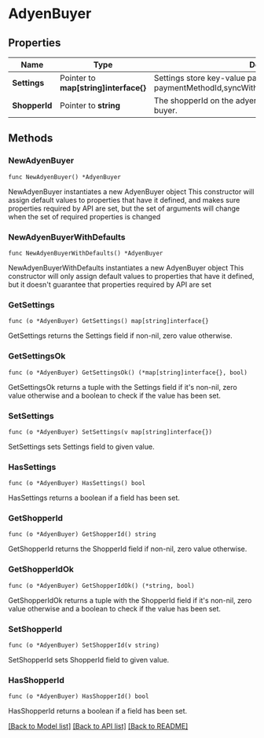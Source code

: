 # AdyenBuyer

## Properties

Name | Type | Description | Notes
------------ | ------------- | ------------- | -------------
**Settings** | Pointer to **map[string]interface{}** | Settings store key-value pairs such as paymentMethodId,syncWithProvider,providerPaymentMethods. | [optional] 
**ShopperId** | Pointer to **string** | The shopperId on the adyen platform corresponding to the buyer. | [optional] 

## Methods

### NewAdyenBuyer

`func NewAdyenBuyer() *AdyenBuyer`

NewAdyenBuyer instantiates a new AdyenBuyer object
This constructor will assign default values to properties that have it defined,
and makes sure properties required by API are set, but the set of arguments
will change when the set of required properties is changed

### NewAdyenBuyerWithDefaults

`func NewAdyenBuyerWithDefaults() *AdyenBuyer`

NewAdyenBuyerWithDefaults instantiates a new AdyenBuyer object
This constructor will only assign default values to properties that have it defined,
but it doesn't guarantee that properties required by API are set

### GetSettings

`func (o *AdyenBuyer) GetSettings() map[string]interface{}`

GetSettings returns the Settings field if non-nil, zero value otherwise.

### GetSettingsOk

`func (o *AdyenBuyer) GetSettingsOk() (*map[string]interface{}, bool)`

GetSettingsOk returns a tuple with the Settings field if it's non-nil, zero value otherwise
and a boolean to check if the value has been set.

### SetSettings

`func (o *AdyenBuyer) SetSettings(v map[string]interface{})`

SetSettings sets Settings field to given value.

### HasSettings

`func (o *AdyenBuyer) HasSettings() bool`

HasSettings returns a boolean if a field has been set.

### GetShopperId

`func (o *AdyenBuyer) GetShopperId() string`

GetShopperId returns the ShopperId field if non-nil, zero value otherwise.

### GetShopperIdOk

`func (o *AdyenBuyer) GetShopperIdOk() (*string, bool)`

GetShopperIdOk returns a tuple with the ShopperId field if it's non-nil, zero value otherwise
and a boolean to check if the value has been set.

### SetShopperId

`func (o *AdyenBuyer) SetShopperId(v string)`

SetShopperId sets ShopperId field to given value.

### HasShopperId

`func (o *AdyenBuyer) HasShopperId() bool`

HasShopperId returns a boolean if a field has been set.


[[Back to Model list]](../README.md#documentation-for-models) [[Back to API list]](../README.md#documentation-for-api-endpoints) [[Back to README]](../README.md)


